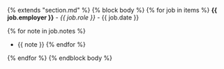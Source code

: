 {% extends "section.md" %}
{% block body %}
{% for job in items %}
**{{ job.employer }}** - _{{ job.role }}_ - {{ job.date }}

{% for note in job.notes %}
  - {{ note }}
{% endfor %}

{% endfor %}
{% endblock body %}
